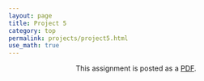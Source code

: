 ```yaml
---
layout: page
title: Project 5
category: top
permalink: projects/project5.html
use_math: true
---
```

<center>

This assignment is posted as a <a href="hw5-gravity.pdf">PDF</a>.

</center>
